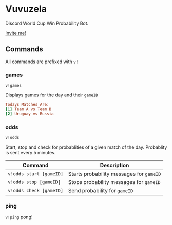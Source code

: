 # Vuvuzela
Discord World Cup Win Probability Bot.

[Invite me!](https://discordapp.com/oauth2/authorize?client_id=460072906102276098&scope=bot)


## Commands

All commands are prefixed with `v!`

### games
`v!games`

Displays games for the day and their `gameID`
```ini
Todays Matches Are:
[1] Team A vs Team B
[2] Uruguay vs Russia
```


### odds
`v!odds`

Start, stop and check for probablities of a given match of the day. Probablity is sent every 5 minutes.

Command | Description
--- | ---
`v!odds start [gameID]` | Starts probability messages for `gameID`
`v!odds stop [gameID]` | Stops probability messages for `gameID`
`v!odds check [gameID]` | Send probability for `gameID`

### ping
`v!ping`
pong!
